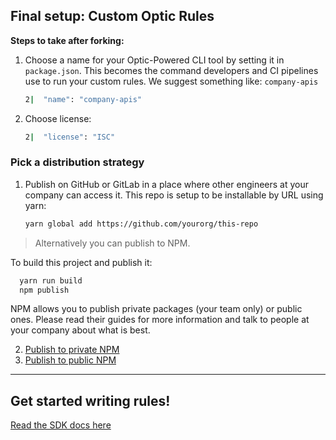 ## Final setup: Custom Optic Rules

**Steps to take after forking:**
1. Choose a name for your Optic-Powered CLI tool by setting it in `package.json`. This becomes the command developers and CI pipelines use to run your custom rules. We suggest something like: `company-apis`
   ```bash
   2|  "name": "company-apis"
   ```
2. Choose license:
   ```bash
   2|  "license": "ISC"
   ```

### Pick a distribution strategy

1. Publish on GitHub or GitLab in a place where other engineers at your company can access it. This repo is setup to be installable by URL using yarn:
    ```bash
    yarn global add https://github.com/yourorg/this-repo
    ```


> Alternatively you can publish to NPM.

To build this project and publish it:
```bash
  yarn run build
  npm publish
```

NPM allows you to publish private packages (your team only) or public ones. Please read their guides for more information and talk to people at your company about what is best.

2. [Publish to private NPM](https://docs.npmjs.com/creating-and-publishing-private-packages)
3. [Publish to public NPM](https://docs.npmjs.com/creating-and-publishing-an-organization-scoped-package)

---

## Get started writing rules!
[Read the SDK docs here]()
